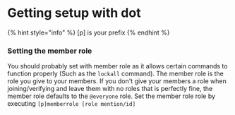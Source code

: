 # Getting setup with dot

{% hint style="info" %}
\[p] is your prefix
{% endhint %}

### **Setting the member role**

You should probably set with member role as it allows certain commands to function properly (Such as the `lockall` command). The member role is the role you give to your members. If you don't give your members a role when joining/verifying and leave them with no roles that is perfectly fine, the member role defaults to the `@everyone` role. Set the member role role by executing `[p]memberrole [role mention/id]`
